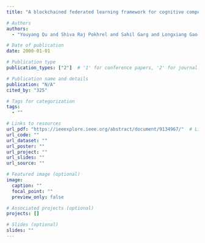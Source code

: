 ```yaml
---
title: "A blockchained federated learning framework for cognitive computing in industry 4.0 networks"

# Authors
authors:
  - "Youyang Qu and Shiva Raj Pokhrel and Sahil Garg and Longxiang Gao and Yong Xiang"

# Date of publication
date: 2000-01-01

# Publication type
publication_types: ["2"]  # '1' for conference papers, '2' for journal articles, '3' for preprints

# Publication name and details
publication: "N/A"
cited_by: "325"

# Tags for categorization
tags:
  - ""

# Links to resources
url_pdf: "https://ieeexplore.ieee.org/abstract/document/9134967/"  # Link to the resource
url_code: ""
url_dataset: ""
url_poster: ""
url_project: ""
url_slides: ""
url_source: ""

# Featured image (optional)
image:
  caption: ""
  focal_point: ""
  preview_only: false

# Associated projects (optional)
projects: []

# Slides (optional)
slides: ""
---
```

